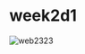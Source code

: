 # week2d1

![web2323](https://user-images.githubusercontent.com/33654772/48262973-8cb6f400-e435-11e8-967d-c23d216f7a90.png)
